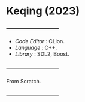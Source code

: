 # Keqing (2023)

#### ――――――――――

- *Code Editor* : CLion.
- *Language* : C++.
- *Library* : SDL2, Boost.

#### ――――――――――

From Scratch.

#### ――――――――――

